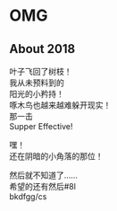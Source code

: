 # OMG

## About 2018

叶子飞回了树枝！  
我从未预料到的  
阳光的小矜持！  
啄木鸟也越来越难躲开现实！  
那一击  
Supper Effective!  


嘿！  
还在阴暗的小角落的那位！


然后就不知道了……  
希望的还有然后#8l  
bkdfgg/cs  

